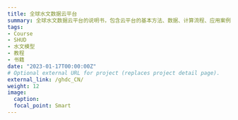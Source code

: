 ```yaml
---
title: 全球水文数据云平台
summary: 全球水文数据云平台的说明书，包含云平台的基本方法、数据、计算流程、应用案例和开发者指南等。
tags:
- Course
- SHUD
- 水文模型
- 教程
- 书籍
date: "2023-01-17T00:00:00Z"
# Optional external URL for project (replaces project detail page).
external_link: /ghdc_CN/
weight: 12
image:
  caption:
  focal_point: Smart
---
```

